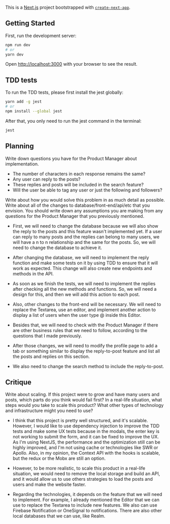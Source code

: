 This is a [Next.js](https://nextjs.org/) project bootstrapped with [`create-next-app`](https://github.com/vercel/next.js/tree/canary/packages/create-next-app).

## Getting Started

First, run the development server:

```bash
npm run dev
# or
yarn dev
```

Open [http://localhost:3000](http://localhost:3000) with your browser to see the result.

## TDD tests

To run the TDD tests, please first install the jest globally:

```bash
yarn add -g jest
# or
npm install --global jest
```

After that, you only need to run the jest command in the terminal:

```bash
jest
```

## Planning

Write down questions you have for the Product Manager about implementation.

-   The number of characters in each response remains the same?
-   Any user can reply to the posts?
-   These replies and posts will be included in the search feature?
-   Will the user be able to tag any user or just the following and followers?

Write about how you would solve this problem in as much detail as possible. Write about all of the changes to database/front-end/api/etc that you envision. You should write down any assumptions you are making from any questions for the Product Manager that you previously mentioned.

-   First, we will need to change the database because we will also show the reply to the posts and this feature wasn't implemented yet. If a user can reply to many posts and the replies can belong to many users, we will have a n to n relationship and the same for the posts. So, we will need to change the database to achieve it.

-   After changing the database, we will need to implement the reply function and make some tests on it by using TDD to ensure that it will work as expected. This change will also create new endpoints and methods in the API.

-   As soon as we finish the tests, we will need to implement the replies after checking all the new methods and functions. So, we will need a design for this, and then we will add this action to each post.

-   Also, other changes to the front-end will be necessary. We will need to replace the Textarea, use an editor, and implement another action to display a list of users when the user type @ inside this Editor.

-   Besides that, we will need to check with the Product Manager if there are other business rules that we need to follow, according to the questions that I made previously.

-   After those changes, we will need to modify the profile page to add a tab or something similar to display the reply-to-post feature and list all the posts and replies on this section.

-   We also need to change the search method to include the reply-to-post.

## Critique

Write about scaling. If this project were to grow and have many users and posts, which parts do you think would fail first? In a real-life situation, what steps would you take to scale this product? What other types of technology and infrastructure might you need to use?

-   I think that this project is pretty well structured, and it's scalable. However, I would like to use dependency injection to improve the TDD tests and make some UX tests because in the modals, the enter key is not working to submit the form, and it can be fixed to improve the UX. As I'm using NextJS, the performance and the optimization still can be highly improved, and I'm not using cache or technologies like SWR or Apollo. Also, in my opinion, the Context API with the hooks is scalable, but the redux or the Mobx are still an option.

-   However, to be more realistic, to scale this product in a real-life situation, we would need to remove the local storage and build an API, and it would allow us to use others strategies to load the posts and users and make the website faster.

-   Regarding the technologies, it depends on the feature that we will need to implement. For example, I already mentioned the Editor that we can use to replace the Textarea to include new features. We also can use Firebase Notification or OneSignal to notifications. There are also other local databases that we can use, like Realm.
